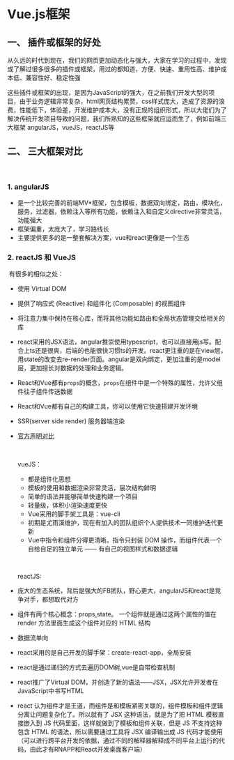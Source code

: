 # Vue.js框架



## 一、 插件或框架的好处



​	从久远的时代到现在，我们的网页更加动态化与强大，大家在学习的过程中，发现或了解过很多很多的插件或框架，用过的都知道，方便、快速、重用性高、维护成本低、兼容性好、稳定性强

​	这些插件或框架的出现，是因为JavaScript的强大，在之前我们开发大型的项目，由于业务逻辑非常复杂，html网页结构累赘，css样式庞大，造成了资源的浪费，性能低下，体验差，开发维护成本大，没有正规的组织形式，所以大佬们为了解决传统开发项目导致的问题，我们所熟知的这些框架就应运而生了，例如前端三大框架 angularJS，vueJS，reactJS等



## 二、 三大框架对比

​	

### 1. angularJS



- 是一个比较完善的前端MV*框架，包含模板，数据双向绑定，路由，模块化，服务，过滤器，依赖注入等所有功能，依赖注入和自定义directive非常灵活，功能强大
- 框架偏重，太庞大了，学习路线长
- 主要提供更多的是一整套解决方案，vue和react更像是一个生态

### 2. reactJS 和 VueJS

​	有很多的相似之处：

- 使用 Virtual DOM

- 提供了响应式 (Reactive) 和组件化 (Composable) 的视图组件

- 将注意力集中保持在核心库，而将其他功能如路由和全局状态管理交给相关的库

- react采用的JSX语法，angular推崇使用typescript，也可以直接用js写。配合上ts还是很爽，后端的也能很快习惯ts的开发。react更注重的是在view层，用state的改变去re-render页面。angular是双向绑定，更加注重的是model层，更加擅长对数据的处理和业务逻辑。

- React和Vue都有`props`的概念，`props`在组件中是一个特殊的属性，允许父组件往子组件传送数据

- React和Vue都有自己的构建工具，你可以使用它快速搭建开发环境

- SSR(server side render) 服务器端渲染

- [官方声明对比](https://cn.vuejs.org/v2/guide/comparison.html)

  ​

  vueJS：

  - 都是组件化思想
  - 模板的使用和数据渲染非常灵活，层次结构鲜明
  - 简单的语法并能够简单快速构建一个项目
  - 轻量级，体积小渲染速度更快
  - Vue采用的脚手架工具是：vue-cli
  - 初期是尤雨溪维护，现在有加入的团队组织个人提供技术一同维护迭代更新
  - Vue中指令和组件分得更清晰。指令只封装 DOM 操作，而组件代表一个自给自足的独立单元 —— 有自己的视图样式和数据逻辑

  ​

  reactJS:

- 庞大的生态系统，背后是强大的FB团队，野心更大，angularJS和react是竞争对手，都想取代对方

- 组件有两个核心概念：props,state。 一个组件就是通过这两个属性的值在 render 方法里面生成这个组件对应的 HTML 结构

- 数据流单向

- react采用的是自己开发的脚手架：create-react-app，全局安装

- react是通过递归的方式去遍历DOM树,vue是自带检查机制

- react推广了Virtual DOM，并创造了新的语法——JSX，JSX允许开发者在JavaScript中书写HTML

- react 认为组件才是王道，而组件是和模板紧密关联的，组件模板和组件逻辑分离让问题复杂化了。所以就有了 JSX 这种语法，就是为了把 HTML 模板直接嵌入到 JS 代码里面，这样就做到了模板和组件关联，但是 JS 不支持这种包含 HTML 的语法，所以需要通过工具将 JSX 编译输出成 JS 代码才能使用（可以进行跨平台开发的依据，通过不同的解释器解释成不同平台上运行的代码，由此才有RNAPP和React开发桌面客户端）

